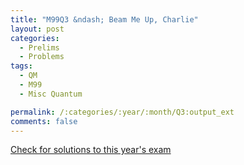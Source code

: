 ```yaml
---
title: "M99Q3 &ndash; Beam Me Up, Charlie"
layout: post
categories:
  - Prelims
  - Problems
tags:
  - QM
  - M99
  - Misc Quantum

permalink: /:categories/:year/:month/Q3:output_ext
comments: false
---
```

<object data="1999M3Q.pdf" type="application/pdf" width="100%" height="500"></object>
<div class="message"><a href='https://princetonprelim.com/prelim/3/'>Check for solutions to this year's exam</a></div>